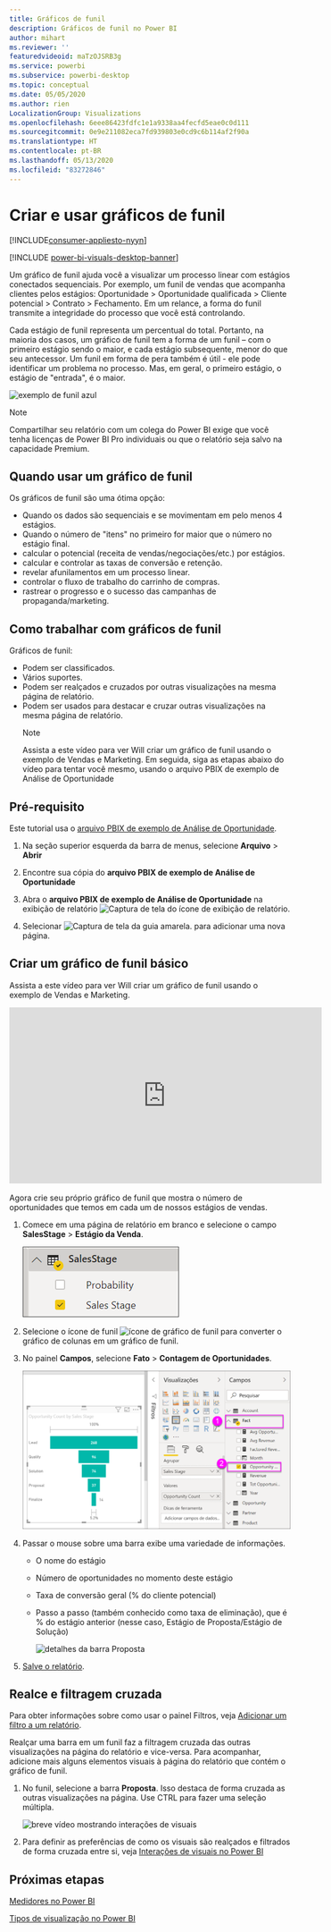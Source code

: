 ```yaml
---
title: Gráficos de funil
description: Gráficos de funil no Power BI
author: mihart
ms.reviewer: ''
featuredvideoid: maTzOJSRB3g
ms.service: powerbi
ms.subservice: powerbi-desktop
ms.topic: conceptual
ms.date: 05/05/2020
ms.author: rien
LocalizationGroup: Visualizations
ms.openlocfilehash: 6eee86423fdfc1e1a9338aa4fecfd5eae0c0d111
ms.sourcegitcommit: 0e9e211082eca7fd939803e0cd9c6b114af2f90a
ms.translationtype: HT
ms.contentlocale: pt-BR
ms.lasthandoff: 05/13/2020
ms.locfileid: "83272846"
---
```

# <a name="create-and-use-funnel-charts"></a>Criar e usar gráficos de funil

[!INCLUDE[consumer-appliesto-nyyn](../includes/consumer-appliesto-nyyn.md)]

[!INCLUDE [power-bi-visuals-desktop-banner](../includes/power-bi-visuals-desktop-banner.md)]

Um gráfico de funil ajuda você a visualizar um processo linear com estágios conectados sequenciais. Por exemplo, um funil de vendas que acompanha clientes pelos estágios: Oportunidade \> Oportunidade qualificada \> Cliente potencial \> Contrato \> Fechamento.  Em um relance, a forma do funil transmite a integridade do processo que você está controlando.

Cada estágio de funil representa um percentual do total. Portanto, na maioria dos casos, um gráfico de funil tem a forma de um funil – com o primeiro estágio sendo o maior, e cada estágio subsequente, menor do que seu antecessor.  Um funil em forma de pera também é útil - ele pode identificar um problema no processo.  Mas, em geral, o primeiro estágio, o estágio de "entrada", é o maior.

![exemplo de funil azul](media/power-bi-visualization-funnel-charts/funnelplain.png)

> [!NOTE]
> Compartilhar seu relatório com um colega do Power BI exige que você tenha licenças de Power BI Pro individuais ou que o relatório seja salvo na capacidade Premium.    

## <a name="when-to-use-a-funnel-chart"></a>Quando usar um gráfico de funil
Os gráficos de funil são uma ótima opção:

* Quando os dados são sequenciais e se movimentam em pelo menos 4 estágios.
* Quando o número de "itens" no primeiro for maior que o número no estágio final.
* calcular o potencial (receita de vendas/negociações/etc.) por estágios.
* calcular e controlar as taxas de conversão e retenção.
* revelar afunilamentos em um processo linear.
* controlar o fluxo de trabalho do carrinho de compras.
* rastrear o progresso e o sucesso das campanhas de propaganda/marketing.

## <a name="working-with-funnel-charts"></a>Como trabalhar com gráficos de funil
Gráficos de funil:

* Podem ser classificados.
* Vários suportes.
* Podem ser realçados e cruzados por outras visualizações na mesma página de relatório.
* Podem ser usados para destacar e cruzar outras visualizações na mesma página de relatório.
   > [!NOTE]
   > Assista a este vídeo para ver Will criar um gráfico de funil usando o exemplo de Vendas e Marketing. Em seguida, siga as etapas abaixo do vídeo para tentar você mesmo, usando o arquivo PBIX de exemplo de Análise de Oportunidade
   > 
   > 
## <a name="prerequisite"></a>Pré-requisito

Este tutorial usa o [arquivo PBIX de exemplo de Análise de Oportunidade](https://download.microsoft.com/download/9/1/5/915ABCFA-7125-4D85-A7BD-05645BD95BD8/Opportunity%20Analysis%20Sample%20PBIX.pbix
).

1. Na seção superior esquerda da barra de menus, selecione **Arquivo** > **Abrir**
   
2. Encontre sua cópia do **arquivo PBIX de exemplo de Análise de Oportunidade**

1. Abra o **arquivo PBIX de exemplo de Análise de Oportunidade** na exibição de relatório ![Captura de tela do ícone de exibição de relatório](media/power-bi-visualization-kpi/power-bi-report-view.png).

1. Selecionar ![Captura de tela da guia amarela.](media/power-bi-visualization-kpi/power-bi-yellow-tab.png) para adicionar uma nova página.


## <a name="create-a-basic-funnel-chart"></a>Criar um gráfico de funil básico
Assista a este vídeo para ver Will criar um gráfico de funil usando o exemplo de Vendas e Marketing.

<iframe width="560" height="315" src="https://www.youtube.com/embed/qKRZPBnaUXM" frameborder="0" allow="autoplay; encrypted-media" allowfullscreen></iframe>


Agora crie seu próprio gráfico de funil que mostra o número de oportunidades que temos em cada um de nossos estágios de vendas.

1. Comece em uma página de relatório em branco e selecione o campo **SalesStage** \> **Estágio da Venda**.
   
    ![selecionar estágio de vendas](media/power-bi-visualization-funnel-charts/funnelselectfield-new.png)

1. Selecione o ícone de funil ![ícone de gráfico de funil](media/power-bi-visualization-funnel-charts/power-bi-funnel-icon.png) para converter o gráfico de colunas em um gráfico de funil.

2. No painel **Campos**, selecione **Fato** \> **Contagem de Oportunidades**.
   
    ![criar o gráfico de funil](media/power-bi-visualization-funnel-charts/power-bi-funnel-2.png)
4. Passar o mouse sobre uma barra exibe uma variedade de informações.
   
   * O nome do estágio
   * Número de oportunidades no momento deste estágio
   * Taxa de conversão geral (% do cliente potencial) 
   * Passo a passo (também conhecido como taxa de eliminação), que é % do estágio anterior (nesse caso, Estágio de Proposta/Estágio de Solução)
     
     ![detalhes da barra Proposta](media/power-bi-visualization-funnel-charts/funnelhover-new.png)

6. [Salve o relatório](../create-reports/service-report-save.md).

## <a name="highlighting-and-cross-filtering"></a>Realce e filtragem cruzada
Para obter informações sobre como usar o painel Filtros, veja [Adicionar um filtro a um relatório](../create-reports/power-bi-report-add-filter.md).

Realçar uma barra em um funil faz a filtragem cruzada das outras visualizações na página do relatório e vice-versa. Para acompanhar, adicione mais alguns elementos visuais à página do relatório que contém o gráfico de funil.

1. No funil, selecione a barra **Proposta**. Isso destaca de forma cruzada as outras visualizações na página. Use CTRL para fazer uma seleção múltipla.
   
   ![breve vídeo mostrando interações de visuais](media/power-bi-visualization-funnel-charts/funnelchartnoowl.gif)
2. Para definir as preferências de como os visuais são realçados e filtrados de forma cruzada entre si, veja [Interações de visuais no Power BI](../create-reports/service-reports-visual-interactions.md)

## <a name="next-steps"></a>Próximas etapas

[Medidores no Power BI](power-bi-visualization-radial-gauge-charts.md)

[Tipos de visualização no Power BI](power-bi-visualization-types-for-reports-and-q-and-a.md)



